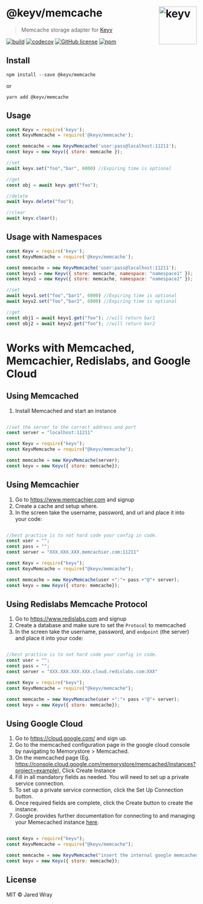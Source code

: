 # @keyv/memcache [<img width="100" align="right" src="https://jaredwray.com/images/keyv-symbol.svg" alt="keyv">](https://github.com/jaredwra/keyv)

> Memcache storage adapter for [Keyv](https://github.com/jaredwray/keyv)


[![build](https://github.com/jaredwray/keyv/actions/workflows/tests.yaml/badge.svg)](https://github.com/jaredwray/keyv/actions/workflows/tests.yaml)
[![codecov](https://codecov.io/gh/jaredwray/keyv/branch/main/graph/badge.svg?token=bRzR3RyOXZ)](https://codecov.io/gh/jaredwray/keyv)
[![GitHub license](https://img.shields.io/github/license/jaredwray/keyv)](https://github.com/jaredwray/keyv/blob/master/LICENSE)
[![npm](https://img.shields.io/npm/dm/@keyv/memcache)](https://npmjs.com/package/@keyv/memcache)

## Install

```shell
npm install --save @keyv/memcache
```
or 
```
yarn add @keyv/memcache
```

## Usage

```js
const Keyv = require('keyv');
const KeyvMemcache = require('@keyv/memcache');

const memcache = new KeyvMemcache('user:pass@localhost:11211');
const keyv = new Keyv({ store: memcache });

//set 
await keyv.set("foo","bar", 6000) //Expiring time is optional

//get
const obj = await keyv.get("foo");

//delete
await keyv.delete("foo");

//clear
await keyv.clear();

```

## Usage with Namespaces

```js
const Keyv = require('keyv');
const KeyvMemcache = require('@keyv/memcache');

const memcache = new KeyvMemcache('user:pass@localhost:11211');
const keyv1 = new Keyv({ store: memcache, namespace: "namespace1" });
const keyv2 = new Keyv({ store: memcache, namespace: "namespace2" });

//set 
await keyv1.set("foo","bar1", 6000) //Expiring time is optional
await keyv2.set("foo","bar2", 6000) //Expiring time is optional

//get
const obj1 = await keyv1.get("foo"); //will return bar1
const obj2 = await keyv2.get("foo"); //will return bar2

```

# Works with Memcached, Memcachier, Redislabs, and Google Cloud

## Using Memcached 

1. Install Memcached and start an instance
```js

//set the server to the correct address and port 
const server = "localhost:11211"

const Keyv = require("keyv");
const KeyvMemcache = require("@keyv/memcache");

const memcache = new KeyvMemcache(server);
const keyv = new Keyv({ store: memcache});
```

## Using Memcachier 

1. Go to https://www.memcachier.com and signup
2. Create a cache and setup where. 
3. In the screen take the username, password, and url and place it into your code:
```js

//best practice is to not hard code your config in code. 
const user = "";
const pass = "";
const server = "XXX.XXX.XXX.memcachier.com:11211"

const Keyv = require("keyv");
const KeyvMemcache = require("@keyv/memcache");

const memcache = new KeyvMemcache(user +":"+ pass +"@"+ server);
const keyv = new Keyv({ store: memcache});

```

## Using Redislabs Memcache Protocol 

1. Go to https://www.redislabs.com and signup
2. Create a database and make sure to set the `Protocol` to memcached
3. In the screen take the username, password, and `endpoint` (the server) and place it into your code:
```js

//best practice is to not hard code your config in code. 
const user = "";
const pass = "";
const server = "XXX.XXX.XXX.XXX.cloud.redislabs.com:XXX"

const Keyv = require("keyv");
const KeyvMemcache = require("@keyv/memcache");

const memcache = new KeyvMemcache(user +":"+ pass +"@"+ server);
const keyv = new Keyv({ store: memcache});

```

## Using Google Cloud

1. Go to https://cloud.google.com/ and sign up.
2. Go to the memcached configuration page in the google cloud console by navigating to Memorystore > Memcached. 
3. On the memcached page (Eg. https://console.cloud.google.com/memorystore/memcached/instances?project=example), Click Create Instance
4. Fill in all mandatory fields as needed. You will need to set up a private service connection.
5. To set up a private service connection, click the Set Up Connection button.
6. Once required fields are complete, click the Create button to create the instance.
7. Google provides further documentation for connecting to and managing your Memecached instance [here](https://cloud.google.com/memorystore/docs/memcached). 

```js

const Keyv = require("keyv");
const KeyvMemcache = require("@keyv/memcache");

const memcache = new KeyvMemcache("insert the internal google memcached discovery endpoint");
const keyv = new Keyv({ store: memcache});

```


## License

MIT © Jared Wray
